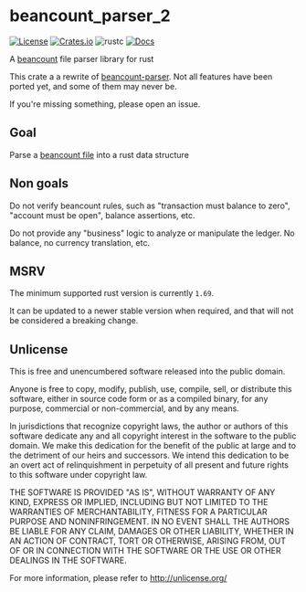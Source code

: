 # beancount_parser_2

[![License](https://img.shields.io/crates/l/beancount_parser_2)](#Unlicense)
[![Crates.io](https://img.shields.io/crates/v/beancount_parser_2)](https://crates.io/crates/beancount_parser_2)
![rustc](https://img.shields.io/badge/rustc-1.69+-blue?logo=rust)
[![Docs](https://docs.rs/beancount_parser_2/badge.svg)](https://docs.rs/beancount_parser_2)

A [beancount] file parser library for rust

[beancount]: https://beancount.github.io/docs/index.html

This crate a a rewrite of [beancount-parser]. Not all features have been ported yet, and some of them may never be.

If you're missing something, please open an issue.

[beancount-parser]: https://github.com/jcornaz/beancount-parser

## Goal

Parse a [beancount file](https://beancount.github.io/docs/beancount_language_syntax.html) into a rust data structure


## Non goals

Do not verify beancount rules, such as "transaction must balance to zero", "account must be open", balance assertions, etc.

Do not provide any "business" logic to analyze or manipulate the ledger. No balance, no currency translation, etc.


## MSRV

The minimum supported rust version is currently `1.69`.

It can be updated to a newer stable version when required, and that will not be considered a breaking change.


## Unlicense

This is free and unencumbered software released into the public domain.

Anyone is free to copy, modify, publish, use, compile, sell, or
distribute this software, either in source code form or as a compiled
binary, for any purpose, commercial or non-commercial, and by any
means.

In jurisdictions that recognize copyright laws, the author or authors
of this software dedicate any and all copyright interest in the
software to the public domain. We make this dedication for the benefit
of the public at large and to the detriment of our heirs and
successors. We intend this dedication to be an overt act of
relinquishment in perpetuity of all present and future rights to this
software under copyright law.

THE SOFTWARE IS PROVIDED "AS IS", WITHOUT WARRANTY OF ANY KIND,
EXPRESS OR IMPLIED, INCLUDING BUT NOT LIMITED TO THE WARRANTIES OF
MERCHANTABILITY, FITNESS FOR A PARTICULAR PURPOSE AND NONINFRINGEMENT.
IN NO EVENT SHALL THE AUTHORS BE LIABLE FOR ANY CLAIM, DAMAGES OR
OTHER LIABILITY, WHETHER IN AN ACTION OF CONTRACT, TORT OR OTHERWISE,
ARISING FROM, OUT OF OR IN CONNECTION WITH THE SOFTWARE OR THE USE OR
OTHER DEALINGS IN THE SOFTWARE.

For more information, please refer to <http://unlicense.org/>
